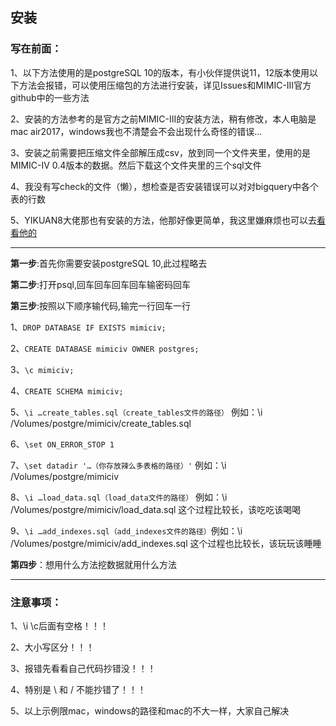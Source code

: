 安装
---
### 写在前面：
1、以下方法使用的是postgreSQL 10的版本，有小伙伴提供说11，12版本使用以下方法会报错，可以使用压缩包的方法进行安装，详见Issues和MIMIC-III官方github中的一些方法 

2、安装的方法参考的是官方之前MIMIC-III的安装方法，稍有修改，本人电脑是mac air2017，windows我也不清楚会不会出现什么奇怪的错误...

3、安装之前需要把压缩文件全部解压成csv，放到同一个文件夹里，使用的是MIMIC-IV 0.4版本的数据。然后下载这个文件夹里的三个sql文件

4、我没有写check的文件（懒），想检查是否安装错误可以对对bigquery中各个表的行数

5、YIKUAN8大佬那也有安装的方法，他那好像更简单，我这里嫌麻烦也可以去[看看他的](https://github.com/YIKUAN8/MIMIC-IV-Postgres)

---
**第一步**:首先你需要安装postgreSQL 10,此过程略去

**第二步**:打开psql,回车回车回车回车输密码回车

**第三步**:按照以下顺序输代码,输完一行回车一行

1、`DROP DATABASE IF EXISTS mimiciv;`

2、`CREATE DATABASE mimiciv OWNER postgres;`

3、`\c mimiciv;`

4、`CREATE SCHEMA mimiciv;`

5、`\i …create_tables.sql（create_tables文件的路径）` 例如：\i /Volumes/postgre/mimiciv/create_tables.sql

6、`\set ON_ERROR_STOP 1`

7、`\set datadir '…（你存放辣么多表格的路径）'` 例如：\i /Volumes/postgre/mimiciv

8、`\i …load_data.sql（load_data文件的路径）` 例如：\i /Volumes/postgre/mimiciv/load_data.sql 这个过程比较长，该吃吃该喝喝

9、`\i …add_indexes.sql（add_indexes文件的路径）`例如：\i /Volumes/postgre/mimiciv/add_indexes.sql 这个过程也比较长，该玩玩该睡睡

**第四步**：想用什么方法挖数据就用什么方法

---
### 注意事项：
1、\i \c后面有空格！！！

2、大小写区分！！！

3、报错先看看自己代码抄错没！！！

4、特别是 \ 和 / 不能抄错了！！！

5、以上示例限mac，windows的路径和mac的不大一样，大家自己解决



